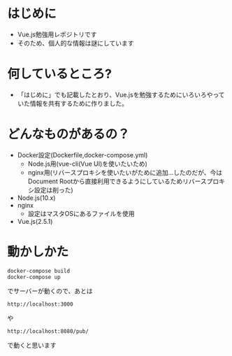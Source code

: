 # はじめに

* Vue.js勉強用レポジトリです
* そのため、個人的な情報は謎にしています

# 何しているところ?

* 「はじめに」でも記載したとおり、Vue.jsを勉強するためにいろいろやっていた情報を共有するために作りました。

# どんなものがあるの？

* Docker設定(Dockerfile,docker-compose.yml)
  * Node.js用(vue-cli(Vue UI)を使いたいため)
  * nginx用(リバースプロキシを使いたいがために追加…したのだが、今はDocument Rootから直接利用できるようにしているためリバースプロキシ設定は削った)
* Node.js(10.x)
* nginx
  * 設定はマスタOSにあるファイルを使用
* Vue.js(2.5.1)

# 動かしかた

```
docker-compose build
docker-compose up
```

でサーバーが動くので、あとは

`http://localhost:3000`

や

`http://localhost:8080/pub/`

で動くと思います
